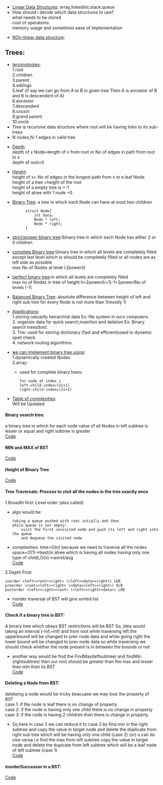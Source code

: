 - <ins>Linear Data Structures</ins>:<ins></ins>
array,linkedlist,stack,queue
- How should i decide which data structures to use?\
what needs to be stored\
cost of operations\
memory usage and sometimes ease of implementation
* <ins>NOn-linear data structure</ins>:
## Trees:
* <ins>terminologies</ins>:\
1.root\
2.children\
3.parent\
4.siblings\
5.leaf
(if say we can go from A to B in given tree Then A is ancestor of B and B is descendent of A)\
6.ancestor\
7.descendent\
8.cousin\
9.grand parent\
10.uncle
* Tree is recursive data structure where root will be having links to its sub-trees
* N nodes,N-1 edges in valid tree
- <ins>Depth</ins>:\
depth of x Node=length of x from root or No of edges in path from root to x\
depth of root=0
- <ins>Height</ins>:\
height of x= No of edges in the longest path from x to a leaf Node\
height of a tree =height of the root\
height of a empty tree is =-1\
height of atree with 1 node =0
- <ins>Binary Tree</ins>: a tree in which each Node can have at most two children

            struct Node{
                int data;
                Node * left;
                Node * right;
            }
- <ins>strict/proper bInary tree</ins>:\binary tree in which each Node has either 2 or 0 children
- <ins>complete Binary tree</ins>:\binary tree in which all levels are completely filled except
last level which is should be completely filled or all nodes are as left side as possible\
max No of Nodes at level i:2power(i)
- <ins>perfect binary tree</ins>:in which all levels are completely filled\
max no of Nodes in tree of height h=2power(h+1)-1=2power(No of levels )-1\
- <ins>Balanced Binary Tree</ins>: absolute difference between height of left and right sub tree for every Node is not more than 1(mostly 1)
- <ins>Appllications</ins>:\
     1.storing natuarlly heirarchial data Ex: file system in ours computers.\
     2. organize data for quick search,insertion and deletion Ex: Binary search trees(bst).\
     3. Trie: used for storing dictionary (fast and efficient)used to dynamic spell check.\
     4. network routing algorithms.
- <ins>we can implement binary tree using</ins>:\
1.dynamically created Nodes\
2.array:
  - used for complete binary trees:
  
        for node at index i
        left-child-index=(2i+1)
        right-child-index=(2i+2)
    
- <ins>Table of complexities</ins>:\
Will be Updated 
#### Binary search tree:
a binary tree in which for each node value of all Nodes in left subtree is lesser or equal and
right subtree is greater   
[Code](https://github.com/takasidk/cpp/blob/master/data_structures/Trees/BST.cpp)

#### MIN and MAX of BST 
[Code](https://github.com/takasidk/cpp/blob/master/data_structures/Trees/min_max_BST.cpp)
#### Height of Binary Tree 
[Code](https://github.com/takasidk/cpp/blob/master/data_structures/Trees/height_binaryTree.cpp)
#### Tree Traversals: Process to visit all the nodes in the tree exactly once
1.Breadth first: Level order (also called)
  - algo would be:

        taking a queue pushed with root intially and then 
        while queue is not empty:
            visit the first unvisited node and push its left and right into the queue
            and dequeue the visited node
  - complexities:
        time=O(n) because we need to traverse all the nodes\
        space=O(1)->best(in atree which is having all nodes having only one type of child),O(n)->worst/avg \
        [Code](https://github.com/takasidk/cpp/blob/master/data_structures/Trees/levelorder.cpp)
        
2.Depth First: 

    inorder <left><root><right> (<left><data><right>) LDR
    preorder <root><left><right> (<data><left><right>) DLR
    postorder <left><right><root> (<left><right><data>) LRD
  - inorder traversal of BST will give sorted list\
    [Code](https://github.com/takasidk/cpp/blob/master/data_structures/Trees/dfs_BST.cpp)

#### Check if a binary tree is BST:
A binary tree which obeys BST restrictions will be BST
So, idea would taking an interval (-inf,+inf) and from root while traversing 
left the upperbound will be changed to prev node data and while going right the lower bound
will be changed to prev node data so while traversing we should check whether the node
present is in between the bounds or not 
- another way would be find the FindMax(leftsubtree) and findMin (rightsubtree)
then our root should be greater then the max and lesser then min then its BST\
[Code](https://github.com/takasidk/cpp/blob/master/data_structures/Trees/check_BST.cpp)
#### Deleting a Node from BST:
deleteing a node would be tricky beacuase we may lose the property of BST\
case 1: if the node is leaf there is no change of property\
case 2: if the node is having only one child there is no change in property\
case 3: if the node is having 2 children then there is change in property
 - So,here in case 3 we can reduce it to case 2 by find min in the right
    subtree and copy the value in target node and delete the duplicate from right 
    sub tree which will be having only one child (case 2) (or) u can do vise versa i.e find the max from left subtree 
    copy the value in target node and delete the dupicate from left subtree
    which will be a leaf node of left subtree (case 1)\
[Code](https://github.com/takasidk/cpp/blob/master/data_structures/Trees/Delete_BST.cpp)
#### inorderSuccessor in a BST:
[Code](https://github.com/takasidk/cpp/blob/master/data_structures/Trees/inorderSuccessor_BST.cpp)
